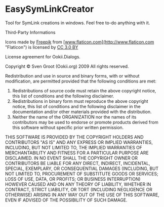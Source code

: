 # EasySymLinkCreator
Tool for SymLink creations in windows.
Feel free to-do anything with it.


Third-Party Informations

Icons made by [Freepik](http://www.freepik.com "Freepik") from [www.flaticon.com](http://www.flaticon.com "Flaticon") is licensed by [CC 3.0 BY](http://creativecommons.org/licenses/by/3.0/ "Creative Commons BY 3.0")



License agreement for Ookii.Dialogs.

Copyright © Sven Groot (Ookii.org) 2009
All rights reserved.


Redistribution and use in source and binary forms, with or without 
modification, are permitted provided that the following conditions are met:

1) Redistributions of source code must retain the above copyright notice, 
   this list of conditions and the following disclaimer. 
2) Redistributions in binary form must reproduce the above copyright notice,
   this list of conditions and the following disclaimer in the documentation
   and/or other materials provided with the distribution. 
3) Neither the name of the ORGANIZATION nor the names of its contributors
   may be used to endorse or promote products derived from this software
   without specific prior written permission. 

THIS SOFTWARE IS PROVIDED BY THE COPYRIGHT HOLDERS AND CONTRIBUTORS "AS IS"
AND ANY EXPRESS OR IMPLIED WARRANTIES, INCLUDING, BUT NOT LIMITED TO, THE
IMPLIED WARRANTIES OF MERCHANTABILITY AND FITNESS FOR A PARTICULAR PURPOSE
ARE DISCLAIMED. IN NO EVENT SHALL THE COPYRIGHT OWNER OR CONTRIBUTORS BE
LIABLE FOR ANY DIRECT, INDIRECT, INCIDENTAL, SPECIAL, EXEMPLARY, OR
CONSEQUENTIAL DAMAGES (INCLUDING, BUT NOT LIMITED TO, PROCUREMENT OF
SUBSTITUTE GOODS OR SERVICES; LOSS OF USE, DATA, OR PROFITS; OR BUSINESS
INTERRUPTION) HOWEVER CAUSED AND ON ANY THEORY OF LIABILITY, WHETHER IN
CONTRACT, STRICT LIABILITY, OR TORT (INCLUDING NEGLIGENCE OR OTHERWISE)
ARISING IN ANY WAY OUT OF THE USE OF THIS SOFTWARE, EVEN IF ADVISED OF
THE POSSIBILITY OF SUCH DAMAGE.
